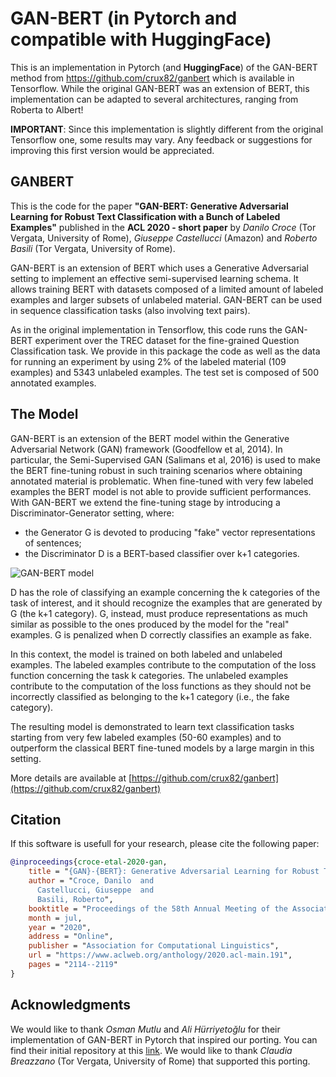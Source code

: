 # GAN-BERT (in Pytorch and compatible with HuggingFace)

This is an implementation in Pytorch (and **HuggingFace**) of the GAN-BERT method from https://github.com/crux82/ganbert which is available in Tensorflow. While the original GAN-BERT was an extension of BERT, this implementation can be adapted to several architectures, ranging from Roberta to Albert!

**IMPORTANT**: Since this implementation is slightly different from the original Tensorflow one, some results may vary. Any feedback or suggestions for improving this first version would be appreciated.

## GANBERT

This is the code for the paper **"GAN-BERT: Generative Adversarial Learning for Robust Text Classification with a Bunch of Labeled Examples"** published in the **ACL 2020 - short paper** by *Danilo Croce* (Tor Vergata, University of Rome), *Giuseppe Castellucci* (Amazon) and *Roberto Basili* (Tor Vergata, University of Rome).

GAN-BERT is an extension of BERT which uses a Generative Adversarial setting to implement an effective semi-supervised learning schema. It allows training BERT with datasets composed of a limited amount of labeled examples and larger subsets of unlabeled material. 
GAN-BERT can be used in sequence classification tasks (also involving text pairs). 

As in the original implementation in Tensorflow, this code runs the GAN-BERT experiment over the TREC dataset for the fine-grained Question Classification task. We provide in this package the code as well as the data for running an experiment by using 2% of the labeled material (109 examples) and 5343 unlabeled examples.
The test set is composed of 500 annotated examples.

## The Model

GAN-BERT is an extension of the BERT model within the Generative Adversarial Network (GAN) framework (Goodfellow et al, 2014). In particular, the Semi-Supervised GAN (Salimans et al, 2016) is used to make the BERT fine-tuning robust in such training scenarios where obtaining annotated material is problematic. When fine-tuned with very few labeled examples the BERT model is not able to provide sufficient performances. With GAN-BERT we extend the fine-tuning stage by introducing a Discriminator-Generator setting, where:

- the Generator G is devoted to producing "fake" vector representations of sentences;
- the Discriminator D is a BERT-based classifier over k+1 categories.

![GAN-BERT model](https://github.com/crux82/ganbert/raw/master/ganbert.jpg)

D has the role of classifying an example concerning the k categories of the task of interest, and it should recognize the examples that are generated by G (the k+1 category). 
G, instead, must produce representations as much similar as possible to the ones produced by the model for the "real" examples. G is penalized when D correctly classifies an example as fake.

In this context, the model is trained on both labeled and unlabeled examples. The labeled examples contribute to the computation of the loss function concerning the task k categories. The unlabeled examples contribute to the computation of the loss functions as they should not be incorrectly classified as belonging to the k+1 category (i.e., the fake category).

The resulting model is demonstrated to learn text classification tasks starting from very few labeled examples (50-60 examples) and to outperform the classical BERT fine-tuned models by a large margin in this setting.

More details are available at [https://github.com/crux82/ganbert](https://github.com/crux82/ganbert)

## Citation

If this software is usefull for your research, please cite the following paper:

```bibtex
@inproceedings{croce-etal-2020-gan,
    title = "{GAN}-{BERT}: Generative Adversarial Learning for Robust Text Classification with a Bunch of Labeled Examples",
    author = "Croce, Danilo  and
      Castellucci, Giuseppe  and
      Basili, Roberto",
    booktitle = "Proceedings of the 58th Annual Meeting of the Association for Computational Linguistics",
    month = jul,
    year = "2020",
    address = "Online",
    publisher = "Association for Computational Linguistics",
    url = "https://www.aclweb.org/anthology/2020.acl-main.191",
    pages = "2114--2119"
}
```

## Acknowledgments

We would like to thank *Osman Mutlu* and *Ali Hürriyetoğlu* for their implementation of GAN-BERT in Pytorch that inspired our porting. 
You can find their initial repository at this [link](https://github.com/OsmanMutlu/Pytorch-GANBERT).
We would like to thank *Claudia Breazzano* (Tor Vergata, University of Rome) that supported this porting. 
